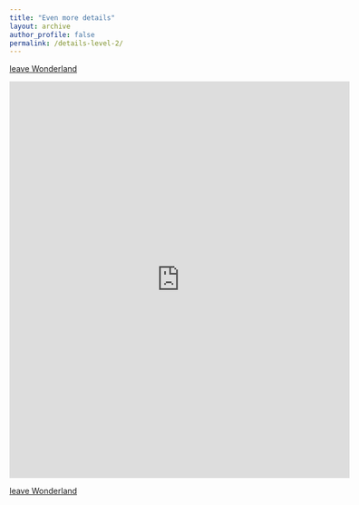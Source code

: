```yaml
---
title: "Even more details"
layout: archive
author_profile: false
permalink: /details-level-2/
---
```

[leave Wonderland](https://arkm97.github.io/covered-calls/volatility-model/)

<embed src="https://arkm97.github.io/covered-calls/files/four_pt_amplitude.pdf" width="600" height="700" type='application/pdf'>

[leave Wonderland](https://arkm97.github.io/covered-calls/volatility-model/)
